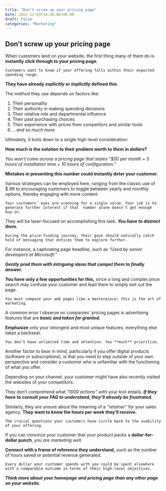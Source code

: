 ```yaml
---
title: "Don’t screw up your pricing page"
Date: 2022-12-03T18:26:08+00:00
draft: false
categories: "Marketing"
---
```

## Don’t screw up your pricing page

When customers land on your website, the first thing many of them do is **instantly click through to your pricing page.**

`Customers want to know if your offering falls within their expected spending range.`

**They have already *explicitly* or *implicitly* defined this.**

The method they use depends on factors like:

1. Their personality
2. Their authority in making spending decisions
3. Their relative role and departmental influence
4. Their past purchasing choices
5. Their experience with prices from competitors and similar tools
6. *…and so much more*

Ultimately, it boils down to a single high-level consideration:

**How much is the solution to their problem worth to *them* in *dollars*?**

*You won't come across a pricing page that states “$50 per month + 5 hours of installation time + 10 hours of configuration.”*

**Mistakes in presenting this number could instantly deter your customer.**

Various strategies can be employed here, ranging from the classic use of $.99 to encouraging customers to toggle between yearly and monthly options, thereby engaging with more content.

`Your customers’ eyes are scanning for a single value. Your job is to generate further interest if that  number alone doesn't get enough buy-in.`

They will be laser-focused on accomplishing this task. ***You have to distract them.***

`During the price-finding journey, their gaze should naturally catch hold of messaging that entices them to explore further.`

For instance, a captivating page headline, such as *“Used by senior developers at Microsoft.”*

***Gently prod them with intriguing ideas that compel them to finally answer.***

**You have only a few opportunities for this,** since a long and complex price search may confuse your customer and lead them to simply exit out the page.

`You must compose your web pages like a masterpiece: this is the art of marketing.`

A common error I observe on companies' pricing pages is advertising features that are ***basic and taken for granted.***

**Emphasize** only your strongest and most unique features; everything else takes a backseat.

`You don’t have unlimited time and attention. You **must** prioritize.`

Another factor to bear in mind, particularly if you offer digital products (software or subscriptions), is that you need to step outside of your own perspective and consider a customer who is unfamiliar with the functioning of what you offer.

Depending on your channel, your customer might have also recently visited the websites of your competitors.

They don’t comprehend what *“1000 actions”* with your tool entails. ***If they have to consult your FAQ to understand, they’ll already be frustrated.***

Similarly, they are unsure about the meaning of a *“retainer”* for your sales agency. **They want to know the hours per week they’ll receive.**

`The crucial questions your customers have circle back to the usability of your offering.`

If you can convince your customer that your product packs a ****dollar-for-dollar punch****, *you are marketing well.*

**Connect with a frame of reference they understand,** such as the number of hours saved or potential revenue generated.

`Every dollar your customer spends with you could be spent elsewhere with a comparable outcome in terms of their high-level objectives.`

***Think more about your homepage and pricing page than any other page on your website.***